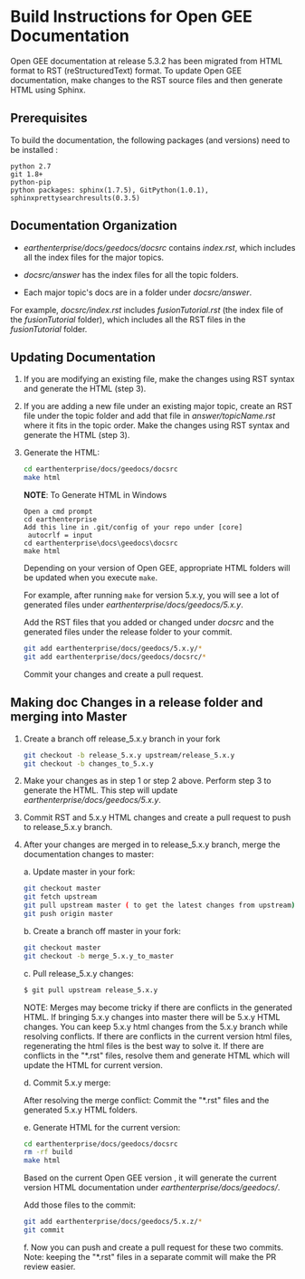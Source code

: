 # Build Instructions for Open GEE Documentation

Open GEE documentation at release 5.3.2 has been migrated from HTML format to RST
(reStructuredText) format. To update Open GEE documentation, make changes to the RST
source files and then generate HTML using Sphinx.

## Prerequisites

To build the documentation, the following packages (and versions) need to be installed :

    python 2.7
    git 1.8+
    python-pip
    python packages: sphinx(1.7.5), GitPython(1.0.1), sphinxprettysearchresults(0.3.5)

## Documentation Organization

* _earthenterprise/docs/geedocs/docsrc_ contains _index.rst_, which includes
   all the index files for the major topics.

* _docsrc/answer_ has the index files for all the topic folders.

* Each major topic's docs are in a folder under _docsrc/answer_.

For example, _docsrc/index.rst_ includes _fusionTutorial.rst_ (the index file of
the _fusionTutorial_ folder), which includes all the RST files in the
_fusionTutorial_ folder.

## Updating Documentation

1. If you are modifying an existing file, make the changes using RST
   syntax and generate the HTML (step 3).

2. If you are adding a new file under an existing major topic, create an RST
   file under the topic folder and add that file in _answer/topicName.rst_
   where it fits in the topic order. Make the changes using RST syntax and
   generate the HTML (step 3).

3. Generate the HTML:

   ```bash
   cd earthenterprise/docs/geedocs/docsrc
   make html
   ```

   **NOTE**: To Generate HTML in Windows
   ```
   Open a cmd prompt
   cd earthenterprise
   Add this line in .git/config of your repo under [core]
    autocrlf = input
   cd earthenterprise\docs\geedocs\docsrc
   make html
   ```


   Depending on your version of Open GEE, appropriate HTML folders will be
   updated when you execute `make`.

   For example, after running `make` for version 5.x.y, you will see a lot of
   generated files under _earthenterprise/docs/geedocs/5.x.y_.

   Add the RST files that you added or changed under _docsrc_ and the generated
   files under the release folder to your commit.

   ```bash
   git add earthenterprise/docs/geedocs/5.x.y/*
   git add earthenterprise/docs/geedocs/docsrc/*
   ```

    Commit your changes and create a pull request.

## Making doc Changes in a release folder and merging into Master

1. Create a branch off release_5.x.y branch in your fork

   ```bash
   git checkout -b release_5.x.y upstream/release_5.x.y
   git checkout -b changes_to_5.x.y
   ```

2. Make your changes as in step 1 or step 2 above. Perform step 3 to generate
   the HTML. This step will update _earthenterprise/docs/geedocs/5.x.y_.

3. Commit RST and 5.x.y HTML changes and create a pull request to push to
   release_5.x.y branch.

4. After your changes are merged in to release_5.x.y branch, merge the
   documentation changes to master:

   a. Update master in your fork:

      ```bash
      git checkout master
      git fetch upstream
      git pull upstream master ( to get the latest changes from upstream)
      git push origin master
      ```

   b. Create a branch off master in your fork:

      ```bash
      git checkout master
      git checkout -b merge_5.x.y_to_master
      ```

   c. Pull release_5.x.y changes:

      ```bash
      $ git pull upstream release_5.x.y
      ```

      NOTE: Merges may become tricky if there are conflicts in the generated HTML.
      If bringing 5.x.y changes into master there will be 5.x.y
      HTML changes. You can keep 5.x.y html changes from the 5.x.y branch while resolving
      conflicts. If there are conflicts in the current version html files, regenerating the html files
      is the best way to solve it.
      If there are conflicts in the "*.rst" files, resolve them and generate HTML
      which will update the HTML for current version.

   d. Commit 5.x.y merge:

      After resolving the merge conflict:
      Commit the "*.rst" files and the generated 5.x.y HTML folders.

   e. Generate HTML for the current version:

    ```bash
    cd earthenterprise/docs/geedocs/docsrc
    rm -rf build
    make html
    ```

    Based on the current Open GEE version , it will generate the current version HTML
    documentation under _earthenterprise/docs/geedocs/_.

    Add those files to the commit:

    ```bash
    git add earthenterprise/docs/geedocs/5.x.z/*
    git commit
    ```

   f. Now you can push and create a pull request for these two commits.
      Note: keeping the "*.rst" files in a separate commit will make the PR review easier.
